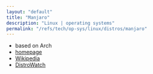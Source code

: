 ```yaml
---
layout: "default"
title: "Manjaro"
description: "Linux | operating systems"
permalink: "/refs/tech/op-sys/linux/distros/manjaro"
---
```


- based on Arch
- [homepage](https://manjaro.org)
- [Wikipedia](https://en.wikipedia.org/wiki/Manjaro)
- [DistroWatch](https://distrowatch.com/table.php?distribution=Manjaro)
